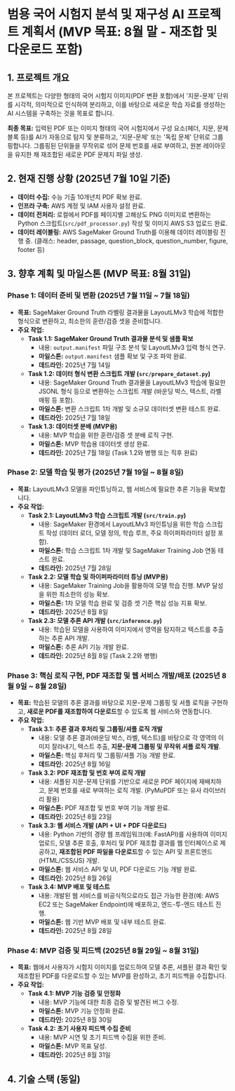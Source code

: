 # 범용 국어 시험지 분석 및 재구성 AI 프로젝트 계획서 (MVP 목표: 8월 말 - 재조합 및 다운로드 포함)

## 1. 프로젝트 개요

본 프로젝트는 다양한 형태의 국어 시험지 이미지(PDF 변환 포함)에서 '지문-문제' 단위를 시각적, 의미적으로 인식하여 분리하고, 이를 바탕으로 새로운 학습 자료를 생성하는 AI 시스템을 구축하는 것을 목표로 합니다.

**최종 목표:**
입력된 PDF 또는 이미지 형태의 국어 시험지에서 구성 요소(헤더, 지문, 문제 블록 등)를 AI가 자동으로 탐지 및 분류하고, '지문-문제' 또는 '독립 문제' 단위로 그룹핑합니다. 그룹핑된 단위들을 무작위로 섞어 문제 번호를 새로 부여하고, 원본 레이아웃을 유지한 채 재조합된 새로운 PDF 문제지 파일 생성.

## 2. 현재 진행 상황 (2025년 7월 10일 기준)

*   **데이터 수집:** 수능 기출 10개년치 PDF 확보 완료.
*   **인프라 구축:** AWS 계정 및 IAM 사용자 설정 완료.
*   **데이터 전처리:** 로컬에서 PDF를 페이지별 고해상도 PNG 이미지로 변환하는 Python 스크립트(`src/pdf_processor.py`) 작성 및 이미지 AWS S3 업로드 완료.
*   **데이터 레이블링:** AWS SageMaker Ground Truth를 이용해 데이터 레이블링 진행 중. (클래스: header, passage, question_block, question_number, figure, footer 등)

## 3. 향후 계획 및 마일스톤 (MVP 목표: 8월 31일)

### Phase 1: 데이터 준비 및 변환 (2025년 7월 11일 ~ 7월 18일)
*   **목표:** SageMaker Ground Truth 라벨링 결과물을 LayoutLMv3 학습에 적합한 형식으로 변환하고, 최소한의 훈련/검증 셋을 준비합니다.
*   **주요 작업:**
    *   **Task 1.1: SageMaker Ground Truth 결과물 분석 및 샘플 확보**
        *   내용: `output.manifest` 파일 구조 분석 및 LayoutLMv3 입력 형식 연구.
        *   **마일스톤:** `output.manifest` 샘플 확보 및 구조 파악 완료.
        *   **데드라인:** 2025년 7월 14일
    *   **Task 1.2: 데이터 형식 변환 스크립트 개발 (`src/prepare_dataset.py`)**
        *   내용: SageMaker Ground Truth 결과물을 LayoutLMv3 학습에 필요한 JSONL 형식 등으로 변환하는 스크립트 개발 (바운딩 박스, 텍스트, 라벨 매핑 등 포함).
        *   **마일스톤:** 변환 스크립트 1차 개발 및 소규모 데이터셋 변환 테스트 완료.
        *   **데드라인:** 2025년 7월 18일
    *   **Task 1.3: 데이터셋 분배 (MVP용)**
        *   내용: MVP 학습을 위한 훈련/검증 셋 분배 로직 구현.
        *   **마일스톤:** MVP 학습용 데이터셋 생성 완료.
        *   **데드라인:** 2025년 7월 18일 (Task 1.2와 병행 또는 직후 완료)

### Phase 2: 모델 학습 및 평가 (2025년 7월 19일 ~ 8월 8일)
*   **목표:** LayoutLMv3 모델을 파인튜닝하고, 웹 서비스에 필요한 추론 기능을 확보합니다.
*   **주요 작업:**
    *   **Task 2.1: LayoutLMv3 학습 스크립트 개발 (`src/train.py`)**
        *   내용: SageMaker 환경에서 LayoutLMv3 파인튜닝을 위한 학습 스크립트 작성 (데이터 로더, 모델 정의, 학습 루프, 주요 하이퍼파라미터 설정 포함).
        *   **마일스톤:** 학습 스크립트 1차 개발 및 SageMaker Training Job 연동 테스트 완료.
        *   **데드라인:** 2025년 7월 28일
    *   **Task 2.2: 모델 학습 및 하이퍼파라미터 튜닝 (MVP용)**
        *   내용: SageMaker Training Job을 활용하여 모델 학습 진행. MVP 달성을 위한 최소한의 성능 확보.
        *   **마일스톤:** 1차 모델 학습 완료 및 검증 셋 기준 핵심 성능 지표 확보.
        *   **데드라인:** 2025년 8월 8일
    *   **Task 2.3: 모델 추론 API 개발 (`src/inference.py`)**
        *   내용: 학습된 모델을 사용하여 이미지에서 영역을 탐지하고 텍스트를 추출하는 추론 API 개발.
        *   **마일스톤:** 추론 API 기능 개발 완료.
        *   **데드라인:** 2025년 8월 8일 (Task 2.2와 병행)

### Phase 3: 핵심 로직 구현, PDF 재조합 및 웹 서비스 개발/배포 (2025년 8월 9일 ~ 8월 28일)
*   **목표:** 학습된 모델의 추론 결과를 바탕으로 지문-문제 그룹핑 및 셔플 로직을 구현하고, **새로운 PDF를 재조합하여 다운로드**할 수 있도록 웹 서비스와 연동합니다.
*   **주요 작업:**
    *   **Task 3.1: 추론 결과 후처리 및 그룹핑/셔플 로직 개발**
        *   내용: 모델 추론 결과(바운딩 박스, 라벨, 텍스트)를 바탕으로 각 영역의 이미지 잘라내기, 텍스트 추출, **지문-문제 그룹핑 및 무작위 셔플 로직 개발**.
        *   **마일스톤:** 핵심 후처리 및 그룹핑/셔플 기능 개발 완료.
        *   **데드라인:** 2025년 8월 16일
    *   **Task 3.2: PDF 재조합 및 번호 부여 로직 개발**
        *   내용: 셔플된 지문-문제 단위를 기반으로 새로운 PDF 페이지에 재배치하고, 문제 번호를 새로 부여하는 로직 개발. (PyMuPDF 또는 유사 라이브러리 활용)
        *   **마일스톤:** PDF 재조합 및 번호 부여 기능 개발 완료.
        *   **데드라인:** 2025년 8월 23일
    *   **Task 3.3: 웹 서비스 개발 (API + UI + PDF 다운로드)**
        *   내용: Python 기반의 경량 웹 프레임워크(예: FastAPI)를 사용하여 이미지 업로드, 모델 추론 호출, 후처리 및 PDF 재조합 결과를 웹 인터페이스로 제공하고, **재조합된 PDF 파일을 다운로드**할 수 있는 API 및 프론트엔드(HTML/CSS/JS) 개발.
        *   **마일스톤:** 웹 서비스 API 및 UI, PDF 다운로드 기능 개발 완료.
        *   **데드라인:** 2025년 8월 26일
    *   **Task 3.4: MVP 배포 및 테스트**
        *   내용: 개발된 웹 서비스를 비공식적으로라도 접근 가능한 환경(예: AWS EC2 또는 SageMaker Endpoint)에 배포하고, 엔드-투-엔드 테스트 진행.
        *   **마일스톤:** 웹 기반 MVP 배포 및 내부 테스트 완료.
        *   **데드라인:** 2025년 8월 28일

### Phase 4: MVP 검증 및 피드백 (2025년 8월 29일 ~ 8월 31일)
*   **목표:** 웹에서 사용자가 시험지 이미지를 업로드하여 모델 추론, 셔플된 결과 확인 및 재조합된 PDF를 다운로드할 수 있는 MVP를 완성하고, 초기 피드백을 수집합니다.
*   **주요 작업:**
    *   **Task 4.1: MVP 기능 검증 및 안정화**
        *   내용: MVP 기능에 대한 최종 검증 및 발견된 버그 수정.
        *   **마일스톤:** MVP 기능 안정화 완료.
        *   **데드라인:** 2025년 8월 30일
    *   **Task 4.2: 초기 사용자 피드백 수집 준비**
        *   내용: MVP 시연 및 초기 피드백 수집을 위한 준비.
        *   **마일스톤:** MVP 목표 달성.
        *   **데드라인:** 2025년 8월 31일

## 4. 기술 스택 (동일)